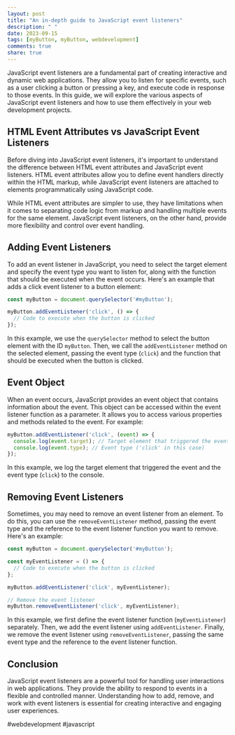 ```yaml
---
layout: post
title: "An in-depth guide to JavaScript event listeners"
description: " "
date: 2023-09-15
tags: [myButton, myButton, webdevelopment]
comments: true
share: true
---
```


JavaScript event listeners are a fundamental part of creating interactive and dynamic web applications. They allow you to listen for specific events, such as a user clicking a button or pressing a key, and execute code in response to those events. In this guide, we will explore the various aspects of JavaScript event listeners and how to use them effectively in your web development projects.

## HTML Event Attributes vs JavaScript Event Listeners

Before diving into JavaScript event listeners, it's important to understand the difference between HTML event attributes and JavaScript event listeners. HTML event attributes allow you to define event handlers directly within the HTML markup, while JavaScript event listeners are attached to elements programmatically using JavaScript code.

While HTML event attributes are simpler to use, they have limitations when it comes to separating code logic from markup and handling multiple events for the same element. JavaScript event listeners, on the other hand, provide more flexibility and control over event handling.

## Adding Event Listeners

To add an event listener in JavaScript, you need to select the target element and specify the event type you want to listen for, along with the function that should be executed when the event occurs. Here's an example that adds a click event listener to a button element:

```javascript
const myButton = document.querySelector('#myButton');

myButton.addEventListener('click', () => {
  // Code to execute when the button is clicked
});
```

In this example, we use the `querySelector` method to select the button element with the ID `myButton`. Then, we call the `addEventListener` method on the selected element, passing the event type (`click`) and the function that should be executed when the button is clicked.

## Event Object

When an event occurs, JavaScript provides an event object that contains information about the event. This object can be accessed within the event listener function as a parameter. It allows you to access various properties and methods related to the event. For example:

```javascript
myButton.addEventListener('click', (event) => {
  console.log(event.target); // Target element that triggered the event
  console.log(event.type); // Event type ('click' in this case)
});
```

In this example, we log the target element that triggered the event and the event type (`click`) to the console.

## Removing Event Listeners

Sometimes, you may need to remove an event listener from an element. To do this, you can use the `removeEventListener` method, passing the event type and the reference to the event listener function you want to remove. Here's an example:

```javascript
const myButton = document.querySelector('#myButton');

const myEventListener = () => {
  // Code to execute when the button is clicked
};

myButton.addEventListener('click', myEventListener);

// Remove the event listener
myButton.removeEventListener('click', myEventListener);
```

In this example, we first define the event listener function (`myEventListener`) separately. Then, we add the event listener using `addEventListener`. Finally, we remove the event listener using `removeEventListener`, passing the same event type and the reference to the event listener function.

## Conclusion

JavaScript event listeners are a powerful tool for handling user interactions in web applications. They provide the ability to respond to events in a flexible and controlled manner. Understanding how to add, remove, and work with event listeners is essential for creating interactive and engaging user experiences.

#webdevelopment #javascript